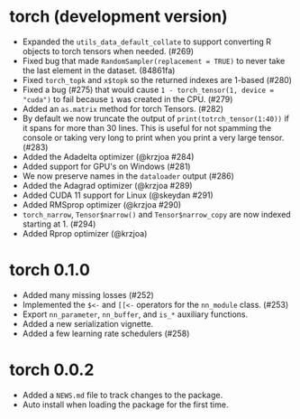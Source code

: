 # torch (development version)

- Expanded the `utils_data_default_collate` to support converting R objects to
  torch tensors when needed. (#269) 
- Fixed bug that made `RandomSampler(replacement = TRUE)` to never take the last
  element in the dataset. (84861fa)
- Fixed `torch_topk` and `x$topk` so the returned indexes are 1-based (#280)
- Fixed a bug (#275) that would cause `1 - torch_tensor(1, device = "cuda")` to 
  fail because `1` was created in the CPU. (#279)
- Added an `as.matrix` method for torch Tensors. (#282)
- By default we now truncate the output of `print(totrch_tensor(1:40))` if it
  spans for more than 30 lines. This is useful for not spamming the console or
  taking very long to print when you print a very large tensor. (#283)
- Added the Adadelta optimizer (@krzjoa #284)
- Added support for GPU's on Windows (#281)
- We now preserve names in the `dataloader` output (#286)
- Added the Adagrad optimizer (@krzjoa #289)
- Added CUDA 11 support for Linux (@skeydan #291)
- Added RMSprop optimizer (@krzjoa #290)
- `torch_narrow`, `Tensor$narrow()` and `Tensor$narrow_copy` are now indexed starting at 1. (#294)
- Added Rprop optimizer (@krzjoa)

# torch 0.1.0

- Added many missing losses (#252)
- Implemented the `$<-` and `[[<-` operators for the `nn_module` class. (#253)
- Export `nn_parameter`, `nn_buffer`, and `is_*` auxiliary functions.
- Added a new serialization vignette.
- Added a few learning rate schedulers (#258)

# torch 0.0.2

* Added a `NEWS.md` file to track changes to the package.
* Auto install when loading the package for the first time.
